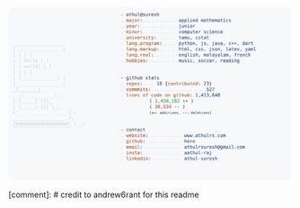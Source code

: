 <a href="https://github.com/aathul-raj/aathul-raj">
  <picture>
    <source media="(prefers-color-scheme: dark)" srcset="https://raw.githubusercontent.com/aathul-raj/aathul-raj/main/dark_mode.svg">
    <img alt="Athul's GitHub Profile README" src="https://raw.githubusercontent.com/aathul-raj/aathul-raj/main/light_mode.svg">
  </picture>
</a>

[comment]: # credit to andrew6rant for this readme
